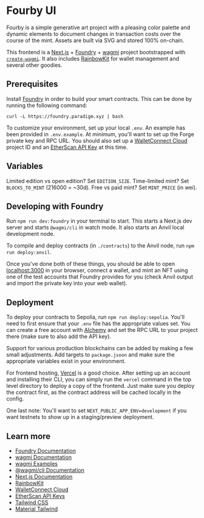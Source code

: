# Fourby UI

Fourby is a simple generative art project with a pleasing color palette and dynamic elements to document changes in transaction costs over the course of the mint. Assets are built via SVG and stored 100% on-chain.

This frontend is a [Next.js](https://nextjs.org) + [Foundry](https://book.getfoundry.sh/) + [wagmi](https://wagmi.sh) project bootstrapped with [`create-wagmi`](https://github.com/wagmi-dev/wagmi/tree/main/packages/create-wagmi). It also includes [RainbowKit](https://www.rainbowkit.com/) for wallet management and several other goodies.

## Prerequisites

Install [Foundry](https://book.getfoundry.sh/getting-started/installation) in order to build your smart contracts. This can be done by running the following command:

```
curl -L https://foundry.paradigm.xyz | bash
```

To customize your environment, set up your local `.env`. An example has been provided in `.env.example`. At minimum, you'll want to set up the Forge private key and RPC URL. You should also set up a [WalletConnect Cloud](https://cloud.walletconnect.com/) project ID and an [EtherScan API Key](https://info.etherscan.com/api-keys/) at this time.

## Variables

Limited edition vs open edition? Set `EDITION_SIZE`.
Time-limited mint? Set `BLOCKS_TO_MINT` (216000 = ~30d).
Free vs paid mint? Set `MINT_PRICE` (in wei).

## Developing with Foundry

Run `npm run dev:foundry` in your terminal to start. This starts a Next.js dev server and starts `@wagmi/cli` in watch mode. It also starts an Anvil local development node.

To compile and deploy contracts (in `./contracts`) to the Anvil node, run `npm run deploy:anvil`.

Once you've done both of these things, you should be able to open [localhost:3000](http://localhost:3000) in your browser, connect a wallet, and mint an NFT using one of the test accounts that Foundry provides for you (check Anvil output and import the private key into your web wallet).

## Deployment

To deploy your contracts to Sepolia, run `npm run deploy:sepolia`. You'll need to first ensure that your `.env` file has the appropriate values set. You can create a free account with [Alchemy](https://www.alchemy.com/) and set the RPC URL to your project there (make sure to also add the API key).

Support for various production blockchains can be added by making a few small adjustments. Add targets to `package.jsoon` and make sure the appropriate variables exist in your environment.

For frontend hosting, [Vercel](https://vercel.com) is a good choice. After setting up an account and installing their CLI, you can simply run the `vercel` command in the top level directory to deploy a copy of the frontend. Just make sure you deploy the contract first, as the contract address will be cached locally in the config.

One last note: You'll want to set `NEXT_PUBLIC_APP_ENV=development` if you want testnets to show up in a staging/preview deployment.

## Learn more

- [Foundry Documentation](https://book.getfoundry.sh/)
- [wagmi Documentation](https://wagmi.sh)
- [wagmi Examples](https://wagmi.sh/examples/connect-wallet)
- [@wagmi/cli Documentation](https://wagmi.sh/cli)
- [Next.js Documentation](https://nextjs.org/docs)
- [RainbowKit](https://www.rainbowkit.com/)
- [WalletConnect Cloud](https://cloud.walletconnect.com/)
- [EtherScan API Keys](https://info.etherscan.com/api-keys/)
- [Tailwind CSS](https://tailwindcss.com/)
- [Material Tailwind](https://www.material-tailwind.com/)

